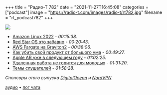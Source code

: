 +++
title = "Радио-Т 782"
date = "2021-11-27T16:45:08"
categories = ["podcast"]
image = "https://radio-t.com/images/radio-t/rt782.jpg"
filename = "rt_podcast782"
+++

![](https://radio-t.com/images/radio-t/rt782.jpg)

- [Amazon Linux 2022](https://aws.amazon.com/linux/amazon-linux-2022/) - *00:15:38*.
- [Red Star OS это забавно](https://sizeofcat.ru/post/fun-with-redstar-os/) - *00:20:43*.
- [AWS Fargate на Graviton2](https://aws.amazon.com/about-aws/whats-new/2021/11/aws-fargate-amazon-ecs-aws-graviton2-processors/) - *00:38:06*.
- [Как убить свой продукт от большого ума](https://www.mindtheproduct.com/overengineering-can-kill-your-product/) - *00:49:27*.
- [Apple AR уже в следующем году](https://www.macrumors.com/2021/11/25/kuo-apple-ar-headset-mac-level-computing/) - *01:02:25*.
- [Удаленная работа не годится для молодых](https://www.nytimes.com/2021/11/22/opinion/remote-work-gen-z.html) - *01:31:20*.
- [Темы слушателей](https://radio-t.com/p/2021/11/23/prep-782/) - *01:58:28*.

*Спонсоры этого выпуска [DigitalOcean](https://do.co/radiot) и [NordVPN](https://go.nordvpn.net/SH3po)*


[аудио](https://cdn.radio-t.com/rt_podcast782.mp3) • [лог чата](https://chat.radio-t.com/logs/radio-t-782.html)
<audio src="https://cdn.radio-t.com/rt_podcast782.mp3" preload="none"></audio>
